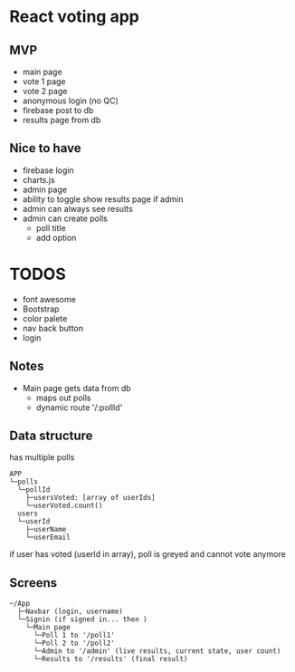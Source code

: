 # React voting app 

## MVP
- main page 
- vote 1 page
- vote 2 page
- anonymous login (no QC)
- firebase post to db
- results page from db 

## Nice to have 
- firebase login
- charts.js
- admin page 
- ability to toggle show results page if admin
- admin can always see results 
- admin can create polls
  - poll title
  - add option 

# TODOS 
- font awesome
- Bootstrap 
- color palete 
- nav back button
- login


## Notes
- Main page gets data from db
  - maps out polls
  - dynamic route '/:pollId'

## Data structure 
has multiple polls
```
APP
└─polls 
  └─pollId
    ├─usersVoted: [array of userIds] 
    └─userVoted.count()
  users
  └─userId
    ├─userName
    └─userEmail
```
if user has voted (userId in array), poll is greyed and cannot vote anymore 


## Screens 
```
~/App
  ├─Navbar (login, username)
  └─Signin (if signed in... then )
    └─Main page 
      └─Poll 1 to '/poll1'
      └─Poll 2 to '/poll2'
      └─Admin to '/admin' (live results, current state, user count)
      └─Results to '/results' (final result)
```